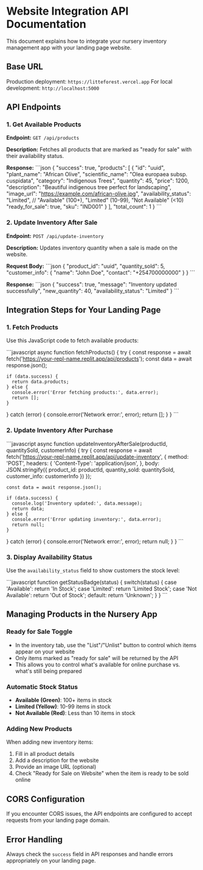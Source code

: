 # Website Integration API Documentation

This document explains how to integrate your nursery inventory management app with your landing page website.

## Base URL
Production deployment: `https://litteforest.vercel.app`
For local development: `http://localhost:5000`

## API Endpoints

### 1. Get Available Products
**Endpoint:** `GET /api/products`

**Description:** Fetches all products that are marked as "ready for sale" with their availability status.

**Response:**
\`\`\`json
{
  "success": true,
  "products": [
    {
      "id": "uuid",
      "plant_name": "African Olive",
      "scientific_name": "Olea europaea subsp. cuspidata",
      "category": "Indigenous Trees",
      "quantity": 45,
      "price": 1200,
      "description": "Beautiful indigenous tree perfect for landscaping",
      "image_url": "https://example.com/african-olive.jpg",
      "availability_status": "Limited", // "Available" (100+), "Limited" (10-99), "Not Available" (<10)
      "ready_for_sale": true,
      "sku": "IND001"
    }
  ],
  "total_count": 1
}
\`\`\`

### 2. Update Inventory After Sale
**Endpoint:** `POST /api/update-inventory`

**Description:** Updates inventory quantity when a sale is made on the website.

**Request Body:**
\`\`\`json
{
  "product_id": "uuid",
  "quantity_sold": 5,
  "customer_info": {
    "name": "John Doe",
    "contact": "+254700000000"
  }
}
\`\`\`

**Response:**
\`\`\`json
{
  "success": true,
  "message": "Inventory updated successfully",
  "new_quantity": 40,
  "availability_status": "Limited"
}
\`\`\`

## Integration Steps for Your Landing Page

### 1. Fetch Products
Use this JavaScript code to fetch available products:

\`\`\`javascript
async function fetchProducts() {
  try {
    const response = await fetch('https://your-repl-name.replit.app/api/products');
    const data = await response.json();
    
    if (data.success) {
      return data.products;
    } else {
      console.error('Error fetching products:', data.error);
      return [];
    }
  } catch (error) {
    console.error('Network error:', error);
    return [];
  }
}
\`\`\`

### 2. Update Inventory After Purchase
\`\`\`javascript
async function updateInventoryAfterSale(productId, quantitySold, customerInfo) {
  try {
    const response = await fetch('https://your-repl-name.replit.app/api/update-inventory', {
      method: 'POST',
      headers: {
        'Content-Type': 'application/json',
      },
      body: JSON.stringify({
        product_id: productId,
        quantity_sold: quantitySold,
        customer_info: customerInfo
      })
    });
    
    const data = await response.json();
    
    if (data.success) {
      console.log('Inventory updated:', data.message);
      return data;
    } else {
      console.error('Error updating inventory:', data.error);
      return null;
    }
  } catch (error) {
    console.error('Network error:', error);
    return null;
  }
}
\`\`\`

### 3. Display Availability Status
Use the `availability_status` field to show customers the stock level:

\`\`\`javascript
function getStatusBadge(status) {
  switch(status) {
    case 'Available':
      return '<span class="badge badge-success">In Stock</span>';
    case 'Limited':
      return '<span class="badge badge-warning">Limited Stock</span>';
    case 'Not Available':
      return '<span class="badge badge-danger">Out of Stock</span>';
    default:
      return '<span class="badge badge-secondary">Unknown</span>';
  }
}
\`\`\`

## Managing Products in the Nursery App

### Ready for Sale Toggle
- In the inventory tab, use the "List"/"Unlist" button to control which items appear on your website
- Only items marked as "ready for sale" will be returned by the API
- This allows you to control what's available for online purchase vs. what's still being prepared

### Automatic Stock Status
- **Available (Green)**: 100+ items in stock
- **Limited (Yellow)**: 10-99 items in stock  
- **Not Available (Red)**: Less than 10 items in stock

### Adding New Products
When adding new inventory items:
1. Fill in all product details
2. Add a description for the website
3. Provide an image URL (optional)
4. Check "Ready for Sale on Website" when the item is ready to be sold online

## CORS Configuration
If you encounter CORS issues, the API endpoints are configured to accept requests from your landing page domain.

## Error Handling
Always check the `success` field in API responses and handle errors appropriately on your landing page.
